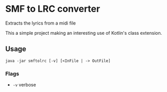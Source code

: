 SMF to LRC converter
====================
Extracts the lyrics from a midi file

This a simple project making an interesting use of Kotlin's class extension.

Usage
-----
```
java -jar smftolrc [-v] [<InFile | -> OutFile]
```

### Flags
* `-v` verbose